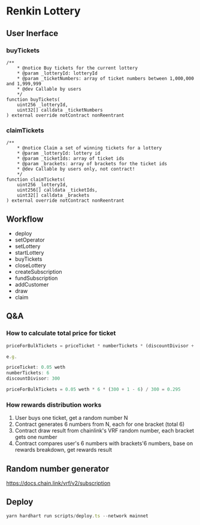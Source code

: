 # Renkin Lottery

## User Inerface

### buyTickets

```solidity
/**
    * @notice Buy tickets for the current lottery
    * @param _lotteryId: lotteryId
    * @param _ticketNumbers: array of ticket numbers between 1,000,000 and 1,999,999
    * @dev Callable by users
    */
function buyTickets(
    uint256 _lotteryId,
    uint32[] calldata _ticketNumbers
) external override notContract nonReentrant
```

### claimTickets

```solidity
/**
    * @notice Claim a set of winning tickets for a lottery
    * @param _lotteryId: lottery id
    * @param _ticketIds: array of ticket ids
    * @param _brackets: array of brackets for the ticket ids
    * @dev Callable by users only, not contract!
    */
function claimTickets(
    uint256 _lotteryId,
    uint256[] calldata _ticketIds,
    uint32[] calldata _brackets
) external override notContract nonReentrant
```

## Workflow

* deploy
* setOperator
* setLottery
* startLottery
* buyTickets
* closeLottery
* createSubscription
* fundSubscription
* addCustomer
* draw
* claim

## Q&A

### How to calculate total price for ticket

```js
priceForBulkTickets = priceTicket * numberTickets * (discountDivisor + 1 - numberTickets) / discountDivisor

e.g.

priceTicket: 0.05 weth
numberTickets: 6
discountDivisor: 300

priceForBulkTickets = 0.05 weth * 6 * (300 + 1 - 6) / 300 = 0.295
```

### How rewards distribution works

1. User buys one ticket, get a random number N
2. Contract generates 6 numbers from N, each for one bracket (total 6)
3. Contract draw result from chainlink's VRF random number, each bracket gets one number
4. Contract compares user's 6 numbers with brackets'6 numbers, base on rewards breakdown, get rewards result

## Random number generator

https://docs.chain.link/vrf/v2/subscription

## Deploy

```javascript
yarn hardhart run scripts/deploy.ts --network mainnet
```
